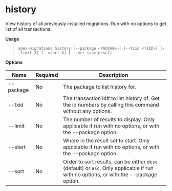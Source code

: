 
# history

View history of all previously installed migrations.  Run with no options to get list of all transactions.

**Usage**

> `apex-migrations history [--package <PACKAGE>] [--txid <TXID>] [--limit X] [--start X] [--sort (asc|desc)]`

**Options**

Name | Required | Description
------------- |------------- |------------- 
--package | No | The package to list history for.
--txid | No | The transaction id# to list history of.  Get the id numbers by calling this command without any options.
--limit | No | The number of results to display.  Only applicable if run with no options, or with the --package option.
--start | No | Where in the result set to start.  Only applicable if run with no options, or with the --package option.
--sort | No | Order to sort results, can be either `desc` (default) or `asc`.  Only applicable if run with no options, or with the --package option.



